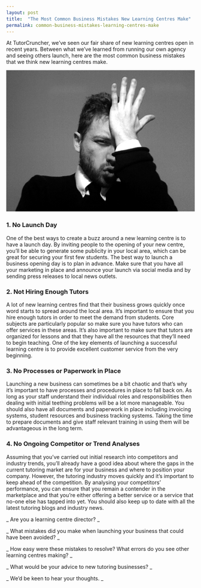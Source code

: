 ```yaml
---
layout: post
title:  "The Most Common Business Mistakes New Learning Centres Make"
permalink: common-business-mistakes-learning-centres-make
---
```

At TutorCruncher, we’ve seen our fair share of new learning centres open in
recent years. Between what we’ve learned from running our own agency and
seeing others launch, here are the most common business mistakes that we think
new learning centres make.

<div class="img-holder full-width">
   <img src="/img/blogs/Doh.jpg" alt-text="Doh"/>
</div>

### 1\. No Launch Day

One of the best ways to create a buzz around a new learning centre is to have
a launch day. By inviting people to the opening of your new centre, you’ll be
able to generate some publicity in your local area, which can be great for
securing your first few students. The best way to launch a business opening
day is to plan in advance. Make sure that you have all your marketing in place
and announce your launch via social media and by sending press releases to
local news outlets.

### 2\. Not Hiring Enough Tutors

A lot of new learning centres find that their business grows quickly once word
starts to spread around the local area. It’s important to ensure that you hire
enough tutors in order to meet the demand from students. Core subjects are
particularly popular so make sure you have tutors who can offer services in
these areas. It’s also important to make sure that tutors are organized for
lessons and that they have all the resources that they’ll need to begin
teaching. One of the key elements of launching a successful learning centre is
to provide excellent customer service from the very beginning.

### 3\. No Processes or Paperwork in Place

Launching a new business can sometimes be a bit chaotic and that’s why it’s
important to have processes and procedures in place to fall back on. As long
as your staff understand their individual roles and responsibilities then
dealing with initial teething problems will be a lot more manageable. You
should also have all documents and paperwork in place including invoicing
systems, student resources and business tracking systems. Taking the time to
prepare documents and give staff relevant training in using them will be
advantageous in the long term.

### 4\. No Ongoing Competitor or Trend Analyses

Assuming that you’ve carried out initial research into competitors and
industry trends, you’ll already have a good idea about where the gaps in the
current tutoring market are for your business and where to position your
company. However, the tutoring industry moves quickly and it’s important to
keep ahead of the competition. By analysing your competitors’ performance, you
can ensure that you remain a contender in the marketplace and that you’re
either offering a better service or a service that no-one else has tapped into
yet. You should also keep up to date with all the latest tutoring blogs and
industry news.

_ Are you a learning centre director? _

_ What mistakes did you make when launching your business that could have been
avoided? _

_ How easy were these mistakes to resolve? What errors do you see other
learning centres making? _

_ What would be your advice to new tutoring businesses? _

_ We’d be keen to hear your thoughts. _
